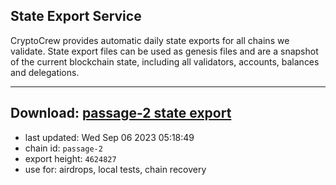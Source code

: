 ## State Export Service
CryptoCrew provides automatic daily state exports for all chains we validate. State export files can be used as genesis files and are a snapshot of the current blockchain state, including all validators, accounts, balances and delegations.

---
**Download: [passage-2 state export](https://dl.ccvalidators.com/SERVICE/passage/passage-2_export_4624827.json)**
---

- last updated: Wed Sep 06 2023 05:18:49
- chain id: `passage-2`
- export height: `4624827`
- use for: airdrops, local tests, chain recovery
